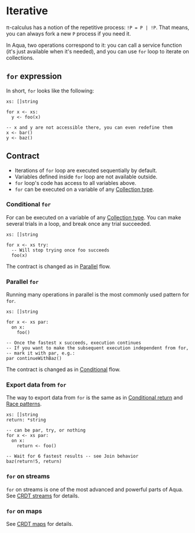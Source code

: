 # Iterative

π-calculus has a notion of the repetitive process: `!P = P | !P`. That means, you can always fork a new `P` process if you need it.

In Aqua, two operations correspond to it: you can call a service function (it's just available when it's needed), and you can use `for` loop to iterate on collections.

## `for` expression

In short, `for` looks like the following:

```aqua
xs: []string

for x <- xs:
  y <- foo(x)

-- x and y are not accessible there, you can even redefine them
x <- bar()
y <- baz()
```

## Contract

* Iterations of `for` loop are executed sequentially by default.
* Variables defined inside `for` loop are not available outside.
* `for` loop's code has access to all variables above.
* `for` can be executed on a variable of any [Collection type](../types.md#collection-types).

### Conditional `for`

For can be executed on a variable of any [Collection type](../types.md#collection-types). You can make several trials in a loop, and break once any trial succeeded.

```aqua
xs: []string

for x <- xs try:
  -- Will stop trying once foo succeeds
  foo(x)
```

The contract is changed as in [Parallel](parallel.md#contract) flow.

### Parallel `for`

Running many operations in parallel is the most commonly used pattern for `for`.

```aqua
xs: []string

for x <- xs par:
  on x:
    foo()

-- Once the fastest x succeeds, execution continues
-- If you want to make the subsequent execution independent from for,
-- mark it with par, e.g.:
par continueWithBaz()
```

The contract is changed as in [Conditional](conditional.md#contract) flow.

### Export data from `for`

The way to export data from `for` is the same as in [Conditional return](conditional.md#conditional-return) and [Race patterns](parallel.md#join-behavior).

```aqua
xs: []string
return: *string

-- can be par, try, or nothing
for x <- xs par:
  on x:
    return <- foo()

-- Wait for 6 fastest results -- see Join behavior    
baz(return!5, return)
```

### `for` on streams

`for` on streams is one of the most advanced and powerful parts of Aqua. See [CRDT streams](../crdt-streams.md) for details.

### `for` on maps

See [CRDT maps](../crdt-maps.md) for details.